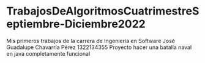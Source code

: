 # TrabajosDeAlgoritmosCuatrimestreSeptiembre-Diciembre2022
Mis primeros trabajos de la carrera de Ingeniería en Software
José Guadalupe Chavarría Pérez
1322134355
Proyecto hacer una batalla naval 
en java completamente funcional 
